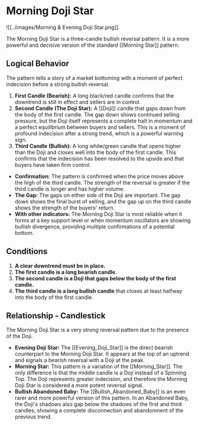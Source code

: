 # Morning Doji Star

![[../images/Morning & Evening Doji Star.png]]

The Morning Doji Star is a three-candle bullish reversal pattern. It is a more powerful and decisive version of the standard [[Morning Star]] pattern.

## Logical Behavior

The pattern tells a story of a market bottoming with a moment of perfect indecision before a strong bullish reversal.

1.  **First Candle (Bearish):** A long black/red candle confirms that the downtrend is still in effect and sellers are in control.
2.  **Second Candle (The Doji Star):** A [[Doji]] candle that gaps down from the body of the first candle. The gap down shows continued selling pressure, but the Doji itself represents a complete halt in momentum and a perfect equilibrium between buyers and sellers. This is a moment of profound indecision after a strong trend, which is a powerful warning sign.
3.  **Third Candle (Bullish):** A long white/green candle that opens higher than the Doji and closes well into the body of the first candle. This confirms that the indecision has been resolved to the upside and that buyers have taken firm control.

- **Confirmation:** The pattern is confirmed when the price moves above the high of the third candle. The strength of the reversal is greater if the third candle is longer and has higher volume.
- **The Gap:** The gaps on either side of the Doji are important. The gap down shows the final burst of selling, and the gap up on the third candle shows the strength of the buyers' return.
- **With other indicators:** The Morning Doji Star is most reliable when it forms at a key support level or when momentum oscillators are showing bullish divergence, providing multiple confirmations of a potential bottom.

## Conditions

1.  **A clear downtrend must be in place.**
2.  **The first candle is a long bearish candle.**
3.  **The second candle is a Doji that gaps below the body of the first candle.**
4.  **The third candle is a long bullish candle** that closes at least halfway into the body of the first candle.

## Relationship - Candlestick

The Morning Doji Star is a very strong reversal pattern due to the presence of the Doji.

- **Evening Doji Star:** The [[Evening_Doji_Star]] is the direct bearish counterpart to the Morning Doji Star. It appears at the top of an uptrend and signals a bearish reversal with a Doji at the peak.
- **Morning Star:** This pattern is a variation of the [[Morning_Star]]. The only difference is that the middle candle is a Doji instead of a Spinning Top. The Doji represents greater indecision, and therefore the Morning Doji Star is considered a more potent reversal signal.
- **Bullish Abandoned Baby:** The [[Bullish_Abandoned_Baby]] is an even rarer and more powerful version of this pattern. In an Abandoned Baby, the Doji's shadows also gap below the shadows of the first and third candles, showing a complete disconnection and abandonment of the previous trend.
